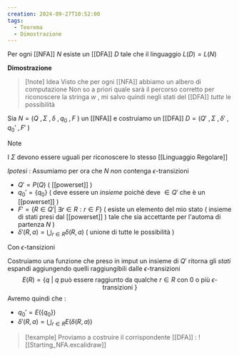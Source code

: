 ```yaml
---
creation: 2024-09-27T10:52:00
tags:
  - Teorema
  - Dimostrazione
---
```

Per ogni [[NFA]] $N$ esiste un [[DFA]] $D$ tale che il linguaggio $L(D) = L(N)$

**Dimostrazione**

>[!note] Idea
>Visto che per ogni [[NFA]] abbiamo un albero di computazione 
>Non so a priori quale sarà il percorso corretto per riconoscere la stringa $w$ , mi salvo quindi negli stati del [[DFA]] *tutte* le possibilità

Sia $N=(Q\ ,\Sigma\ ,\delta\ ,q_0\ ,F\ )$ un [[NFA]] e costruiamo un [[DFA]] $D=(Q'\ ,\Sigma\ ,\delta'\ ,q_0'\ ,F'\ )$

>[!note]
>I $\Sigma$ devono essere uguali per riconoscere lo stesso [[Linguaggio Regolare]]
>

*Ipotesi* : 
	Assumiamo per ora che $N$ *non* contenga $\epsilon$-transizioni 

+ $Q' = P(Q)$ ( [[powerset]] )
+ $q_0' =\{ q_0 \}$ ( deve essere un *insieme* poichè deve $\in Q'$ che è un [[powerset]] )
+ $F' = \{R \in Q' |\ \exists r \in R : r \in F \}$ ( esiste un elemento del mio stato ( insieme di stati presi dal [[powerset]] ) tale che sia accettante per l'automa di partenza $N$ )
+ $\delta' (R,a) = \bigcup_{r\in R} \delta(R,a)$ ( unione di tutte le possibilità )

Con $\epsilon$-tansizioni  

Costruiamo una funzione che preso in imput un insieme di $Q'$ ritorna gli *stati* espandi aggiungendo quelli raggiungibili dalle $\epsilon$-transizioni
$$E(R) = \{ q\ |\ q \text{ può essere raggiunto da qualche $r\in R$ con 0 o più $\epsilon$-transizioni }\}$$
Avremo quindi che : 
+ $q_0' = E(\{q_0\})$
+ $\delta'(R,a)= \bigcup_{r\in R} E(\delta(R,a))$

>[!example] 
>Proviamo a costruire il corrispondente [[DFA]] :
![[Starting_NFA.excalidraw]]
>
>

